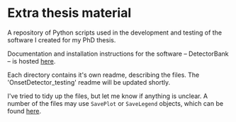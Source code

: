 # Extra thesis material

A repository of Python scripts used in the development and 
testing of the software I created for my PhD thesis.

Documentation and installation instructions for the software – DetectorBank – 
is hosted [here](https://github.com/keziah55/DetectorBank).

Each directory contains it's own readme, describing the files.
The 'OnsetDetector_testing' readme will be updated shortly.

I've tried to tidy up the files, but let me know if anything is unclear.
A number of the files may use `SavePlot` or `SaveLegend` objects, which can 
be found [here](https://github.com/keziah55/save_plot).

